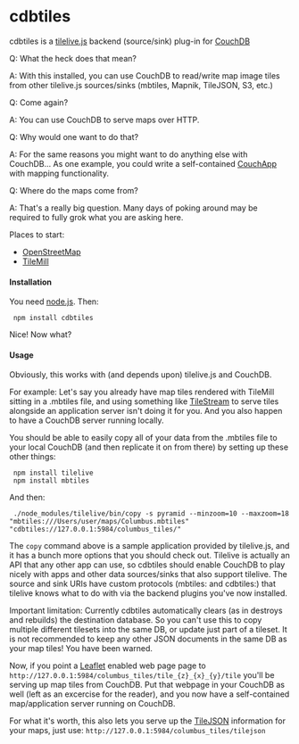 cdbtiles
==============================

cdbtiles is a [tilelive.js](https://github.com/mapbox/tilelive.js) backend (source/sink) plug-in for [CouchDB](https://couchdb.apache.org/)

Q: What the heck does that mean?

A: With this installed, you can use CouchDB to read/write map image tiles from other tilelive.js sources/sinks (mbtiles, Mapnik, TileJSON, S3, etc.)

Q: Come again?

A: You can use CouchDB to serve maps over HTTP.

Q: Why would one want to do that?

A: For the same reasons you might want to do anything else with CouchDB... As one example, you could write a self-contained [CouchApp](http://www.couchapp.org/page/what-is-couchapp) with mapping functionality.

Q: Where do the maps come from?

A: That's a really big question.  Many days of poking around may be required to fully grok what you are asking here.

Places to start:

+ [OpenStreetMap](http://www.openstreetmap.org)
+ [TileMill](https://www.mapbox.com/tilemill/)

#### Installation

You need [node.js](http://nodejs.org/).  Then:

     npm install cdbtiles

Nice!  Now what?

#### Usage

Obviously, this works with (and depends upon) tilelive.js and CouchDB.

For example: Let's say you already have map tiles rendered with TileMill sitting in a .mbtiles file, and using something like [TileStream](https://github.com/mapbox/tilestream) to serve tiles alongside an application server isn't doing it for you. And you also happen to have a CouchDB server running locally.

You should be able to easily copy all of your data from the .mbtiles file to your local CouchDB (and then replicate it on from there) by setting up these other things:

     npm install tilelive
     npm install mbtiles

And then:

     ./node_modules/tilelive/bin/copy -s pyramid --minzoom=10 --maxzoom=18  "mbtiles:///Users/user/maps/Columbus.mbtiles" "cdbtiles://127.0.0.1:5984/columbus_tiles/"

The `copy` command above is a sample application provided by tilelive.js, and it has a bunch more options that you should check out. Tilelive is actually an API that any other app can use, so cdbtiles should enable CouchDB to play nicely with apps and other data sources/sinks that also support tilelive. The source and sink URIs have custom protocols (mbtiles: and cdbtiles:) that tilelive knows what to do with via the backend plugins you've now installed.

Important limitation: Currently cdbtiles automatically clears (as in destroys and rebuilds) the destination database. So you can't use this to copy multiple different tilesets into the same DB, or update just part of a tileset. It is not recommended to keep any other JSON documents in the same DB as your map tiles! You have been warned.

Now, if you point a [Leaflet](http://leafletjs.com/) enabled web page page to `http://127.0.0.1:5984/columbus_tiles/tile_{z}_{x}_{y}/tile` you'll be serving up map tiles from CouchDB.  Put that webpage in your CouchDB as well (left as an excercise for the reader), and you now have a self-contained map/application server running on CouchDB.

For what it's worth, this also lets you serve up the [TileJSON](https://github.com/mapbox/tilejson-spec) information for your maps, just use: `http://127.0.0.1:5984/columbus_tiles/tilejson`


